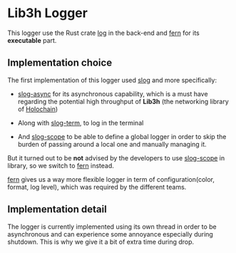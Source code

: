 # Lib3h Logger #

This logger use the Rust crate [log](https://crates.io/crates/log) in the back-end and [fern](https://crates.io/crates/fern) for its **executable** part.

## Implementation choice ##

The first implementation of this logger used [slog](https://crates.io/crates/slog) and more specifically:
- [slog-async](https://crates.io/crates/slog-async) for its asynchronous capability, which is a must have regarding the potential high throughput of **Lib3h** (the networking library of [Holochain](https://github.com/holochain/holochain-rust))

- Along with [slog-term](https://crates.io/crates/slog-term), to log in the terminal
- And [slog-scope](https://crates.io/crates/slog-scope) to be able to define a global logger in order to skip the burden of passing around a local one and manually managing it.

But it turned out to be **not** advised by the developers to use [slog-scope](https://crates.io/crates/fern) in library, so we switch to [fern](https://crates.io/crates/fern) instead.

[fern](https://crates.io/crates/fern) gives us a way more flexible logger in term of configuration(color, format, log level), which was required by the different teams.

## Implementation detail ##

The logger is currently implemented using its own thread in order to be asynchronous and can experience some annoyance especially during shutdown. This is why we give it a bit of extra time during drop.